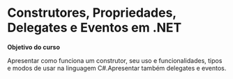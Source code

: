 # Construtores, Propriedades, Delegates e Eventos em .NET

**Objetivo do curso**

Apresentar como funciona um construtor, seu uso e funcionalidades, tipos e modos de usar na linguagem C#.Apresentar também delegates e eventos.
